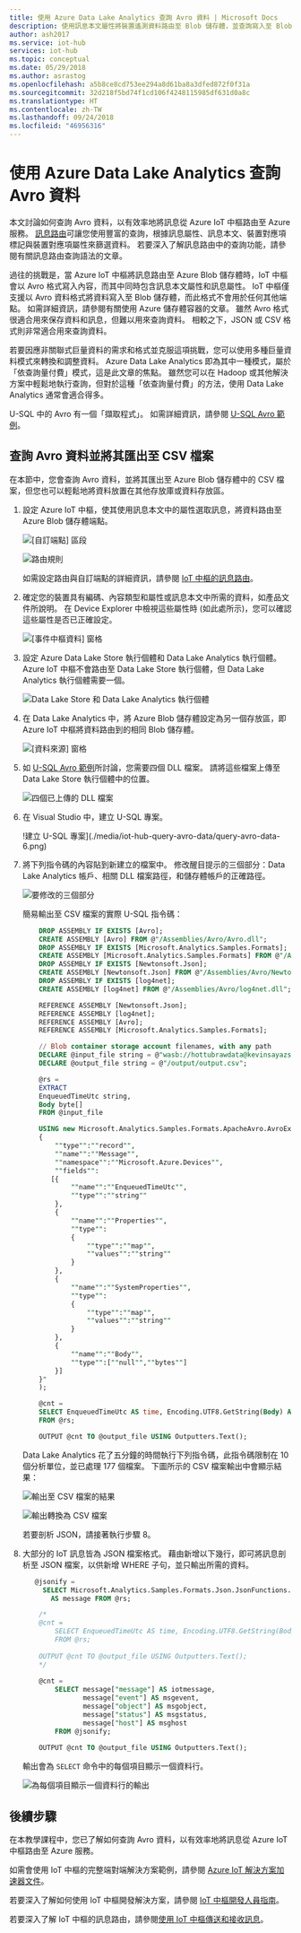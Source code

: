 ```yaml
---
title: 使用 Azure Data Lake Analytics 查詢 Avro 資料 | Microsoft Docs
description: 使用訊息本文屬性將裝置遙測資料路由至 Blob 儲存體，並查詢寫入至 Blob 儲存體的 Avro 格式資料。
author: ash2017
ms.service: iot-hub
services: iot-hub
ms.topic: conceptual
ms.date: 05/29/2018
ms.author: asrastog
ms.openlocfilehash: a5b8ce8cd753ee294a8d61ba8a3dfed872f0f31a
ms.sourcegitcommit: 32d218f5bd74f1cd106f4248115985df631d0a8c
ms.translationtype: HT
ms.contentlocale: zh-TW
ms.lasthandoff: 09/24/2018
ms.locfileid: "46956316"
---
```

# <a name="query-avro-data-by-using-azure-data-lake-analytics"></a>使用 Azure Data Lake Analytics 查詢 Avro 資料

本文討論如何查詢 Avro 資料，以有效率地將訊息從 Azure IoT 中樞路由至 Azure 服務。 [訊息路由](iot-hub-devguide-messages-d2c.md)可讓您使用豐富的查詢，根據訊息屬性、訊息本文、裝置對應項標記與裝置對應項屬性來篩選資料。 若要深入了解訊息路由中的查詢功能，請參閱有關訊息路由查詢語法的文章。 
<!--[Message Routing Query Syntax](iot-hub-devguide-routing-query-syntax.md). I don't have this article yet. -->

過往的挑戰是，當 Azure IoT 中樞將訊息路由至 Azure Blob 儲存體時，IoT 中樞會以 Avro 格式寫入內容，而其中同時包含訊息本文屬性和訊息屬性。 IoT 中樞僅支援以 Avro 資料格式將資料寫入至 Blob 儲存體，而此格式不會用於任何其他端點。 如需詳細資訊，請參閱有關使用 Azure 儲存體容器的文章。 雖然 Avro 格式很適合用來保存資料和訊息，但難以用來查詢資料。 相較之下，JSON 或 CSV 格式則非常適合用來查詢資料。

<!-- https://review.docs.microsoft.com/en-us/azure/iot-hub/iot-hub-devguide-messages-d2c?branch=pr-en-us-51566#azure-blob-storage  NEW LINK FOR 'WHEN USING STORAGE CONTAINERS' -->

若要因應非關聯式巨量資料的需求和格式並克服這項挑戰，您可以使用多種巨量資料模式來轉換和調整資料。 Azure Data Lake Analytics 即為其中一種模式，屬於「依查詢量付費」模式，這是此文章的焦點。 雖然您可以在 Hadoop 或其他解決方案中輕鬆地執行查詢，但對於這種「依查詢量付費」的方法，使用 Data Lake Analytics 通常會適合得多。 

U-SQL 中的 Avro 有一個「擷取程式」。 如需詳細資訊，請參閱 [U-SQL Avro 範例](https://github.com/Azure/usql/tree/master/Examples/AvroExamples)。

## <a name="query-and-export-avro-data-to-a-csv-file"></a>查詢 Avro 資料並將其匯出至 CSV 檔案
在本節中，您會查詢 Avro 資料，並將其匯出至 Azure Blob 儲存體中的 CSV 檔案，但您也可以輕鬆地將資料放置在其他存放庫或資料存放區。

1. 設定 Azure IoT 中樞，使其使用訊息本文中的屬性選取訊息，將資料路由至 Azure Blob 儲存體端點。

   ![[自訂端點] 區段](./media/iot-hub-query-avro-data/query-avro-data-1a.png)

   ![路由規則](./media/iot-hub-query-avro-data/query-avro-data-1b.png)

   如需設定路由與自訂端點的詳細資訊，請參閱 [IoT 中樞的訊息路由](iot-hub-create-through-portal.md#message-routing-for-an-iot-hub)。

2. 確定您的裝置具有編碼、內容類型和屬性或訊息本文中所需的資料，如產品文件所說明。 在 Device Explorer 中檢視這些屬性時 (如此處所示)，您可以確認這些屬性是否已正確設定。

   ![[事件中樞資料] 窗格](./media/iot-hub-query-avro-data/query-avro-data-2.png)

3. 設定 Azure Data Lake Store 執行個體和 Data Lake Analytics 執行個體。 Azure IoT 中樞不會路由至 Data Lake Store 執行個體，但 Data Lake Analytics 執行個體需要一個。

   ![Data Lake Store 和 Data Lake Analytics 執行個體](./media/iot-hub-query-avro-data/query-avro-data-3.png)

4. 在 Data Lake Analytics 中，將 Azure Blob 儲存體設定為另一個存放區，即 Azure IoT 中樞將資料路由到的相同 Blob 儲存體。

   ![[資料來源] 窗格](./media/iot-hub-query-avro-data/query-avro-data-4.png)
 
5. 如 [U-SQL Avro 範例](https://github.com/Azure/usql/tree/master/Examples/AvroExamples)所討論，您需要四個 DLL 檔案。 請將這些檔案上傳至 Data Lake Store 執行個體中的位置。

   ![四個已上傳的 DLL 檔案](./media/iot-hub-query-avro-data/query-avro-data-5.png)

6. 在 Visual Studio 中，建立 U-SQL 專案。
 
   !建立 U-SQL 專案](./media/iot-hub-query-avro-data/query-avro-data-6.png)

7. 將下列指令碼的內容貼到新建立的檔案中。 修改醒目提示的三個部分：Data Lake Analytics 帳戶、相關 DLL 檔案路徑，和儲存體帳戶的正確路徑。
    
   ![要修改的三個部分](./media/iot-hub-query-avro-data/query-avro-data-7a.png)

   簡易輸出至 CSV 檔案的實際 U-SQL 指令碼：
    
    ```sql
        DROP ASSEMBLY IF EXISTS [Avro];
        CREATE ASSEMBLY [Avro] FROM @"/Assemblies/Avro/Avro.dll";
        DROP ASSEMBLY IF EXISTS [Microsoft.Analytics.Samples.Formats];
        CREATE ASSEMBLY [Microsoft.Analytics.Samples.Formats] FROM @"/Assemblies/Avro/Microsoft.Analytics.Samples.Formats.dll";
        DROP ASSEMBLY IF EXISTS [Newtonsoft.Json];
        CREATE ASSEMBLY [Newtonsoft.Json] FROM @"/Assemblies/Avro/Newtonsoft.Json.dll";
        DROP ASSEMBLY IF EXISTS [log4net];
        CREATE ASSEMBLY [log4net] FROM @"/Assemblies/Avro/log4net.dll";

        REFERENCE ASSEMBLY [Newtonsoft.Json];
        REFERENCE ASSEMBLY [log4net];
        REFERENCE ASSEMBLY [Avro];
        REFERENCE ASSEMBLY [Microsoft.Analytics.Samples.Formats];

        // Blob container storage account filenames, with any path
        DECLARE @input_file string = @"wasb://hottubrawdata@kevinsayazstorage/kevinsayIoT/{*}/{*}/{*}/{*}/{*}/{*}";
        DECLARE @output_file string = @"/output/output.csv";

        @rs =
        EXTRACT
        EnqueuedTimeUtc string,
        Body byte[]
        FROM @input_file

        USING new Microsoft.Analytics.Samples.Formats.ApacheAvro.AvroExtractor(@"
        {
            ""type"":""record"",
            ""name"":""Message"",
            ""namespace"":""Microsoft.Azure.Devices"",
            ""fields"":
           [{
                ""name"":""EnqueuedTimeUtc"",
                ""type"":""string""
            },
            {
                ""name"":""Properties"",
                ""type"":
                {
                    ""type"":""map"",
                    ""values"":""string""
                }
            },
            {
                ""name"":""SystemProperties"",
                ""type"":
                {
                    ""type"":""map"",
                    ""values"":""string""
                }
            },
            {
                ""name"":""Body"",
                ""type"":[""null"",""bytes""]
            }]
        }"
        );

        @cnt =
        SELECT EnqueuedTimeUtc AS time, Encoding.UTF8.GetString(Body) AS jsonmessage
        FROM @rs;

        OUTPUT @cnt TO @output_file USING Outputters.Text(); 
    ```    

    Data Lake Analytics 花了五分鐘的時間執行下列指令碼，此指令碼限制在 10 個分析單位，並已處理 177 個檔案。 下圖所示的 CSV 檔案輸出中會顯示結果：
    
    ![輸出至 CSV 檔案的結果](./media/iot-hub-query-avro-data/query-avro-data-7b.png)

    ![輸出轉換為 CSV 檔案](./media/iot-hub-query-avro-data/query-avro-data-7c.png)

    若要剖析 JSON，請接著執行步驟 8。
    
8. 大部分的 IoT 訊息皆為 JSON 檔案格式。 藉由新增以下幾行，即可將訊息剖析至 JSON 檔案，以供新增 WHERE 子句，並只輸出所需的資料。

    ```sql
       @jsonify = 
         SELECT Microsoft.Analytics.Samples.Formats.Json.JsonFunctions.JsonTuple(Encoding.UTF8.GetString(Body)) 
           AS message FROM @rs;
    
        /*
        @cnt =
            SELECT EnqueuedTimeUtc AS time, Encoding.UTF8.GetString(Body) AS jsonmessage
            FROM @rs;
        
        OUTPUT @cnt TO @output_file USING Outputters.Text();
        */
        
        @cnt =
            SELECT message["message"] AS iotmessage,
                   message["event"] AS msgevent,
                   message["object"] AS msgobject,
                   message["status"] AS msgstatus,
                   message["host"] AS msghost
            FROM @jsonify;
            
        OUTPUT @cnt TO @output_file USING Outputters.Text();
    ```

    輸出會為 `SELECT` 命令中的每個項目顯示一個資料行。 
    
    ![為每個項目顯示一個資料行的輸出](./media/iot-hub-query-avro-data/query-avro-data-8.png)

## <a name="next-steps"></a>後續步驟

在本教學課程中，您已了解如何查詢 Avro 資料，以有效率地將訊息從 Azure IoT 中樞路由至 Azure 服務。

如需會使用 IoT 中樞的完整端對端解決方案範例，請參閱 [Azure IoT 解決方案加速器文件](../iot-accelerators/index.yml)。

若要深入了解如何使用 IoT 中樞開發解決方案，請參閱 [IoT 中樞開發人員指南](iot-hub-devguide.md)。

若要深入了解 IoT 中樞的訊息路由，請參閱[使用 IoT 中樞傳送和接收訊息](iot-hub-devguide-messaging.md)。
